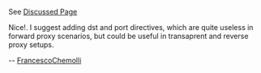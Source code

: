 See [Discussed
Page](/Features/TCPAccess)

Nice\!. I suggest adding dst and port directives, which are quite
useless in forward proxy scenarios, but could be useful in transaprent
and reverse proxy setups.

\--
[FrancescoChemolli](/FrancescoChemolli)
